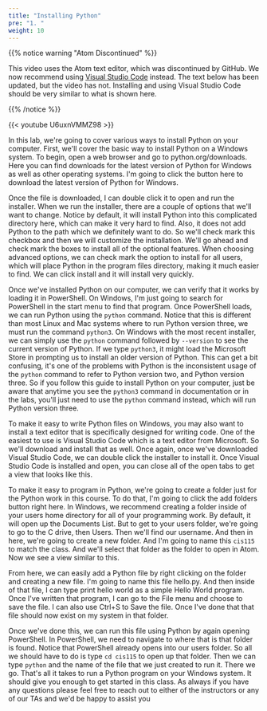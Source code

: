 ```yaml
---
title: "Installing Python"
pre: "1. "
weight: 10
---
```


{{% notice warning "Atom Discontinued" %}}

This video uses the Atom text editor, which was discontinued by GitHub. We now recommend using [Visual Studio Code](https://code.visualstudio.com/) instead. The text below has been updated, but the video has not. Installing and using Visual Studio Code should be very similar to what is shown here. 

{{% /notice %}}

{{< youtube U6uxnVMMZ98 >}}

<!-- TODO Update Video to remove Atom -->

In this lab, we're going to cover various ways to install Python on your computer. First, we'll cover the basic way to install Python on a Windows system. To begin, open a web browser and go to python.org/downloads. Here you can find downloads for the latest version of Python for Windows as well as other operating systems. I'm going to click the button here to download the latest version of Python for Windows. 

Once the file is downloaded, I can double click it to open and run the installer. When we run the installer, there are a couple of options that we'll want to change. Notice by default, it will install Python into this complicated directory here, which can make it very hard to find. Also, it does not add Python to the path which we definitely want to do. So we'll check mark this checkbox and then we will customize the installation. We'll go ahead and check mark the boxes to install all of the optional features. When choosing advanced options, we can check mark the option to install for all users, which will place Python in the program files directory, making it much easier to find. We can click install and it will install very quickly. 

Once we've installed Python on our computer, we can verify that it works by loading it in PowerShell. On Windows, I'm just going to search for PowerShell in the start menu to find that program. Once PowerShell loads, we can run Python using the `python` command. Notice that this is different than most Linux and Mac systems where to run Python version three, we must run the command `python3`. On Windows with the most recent installer, we can simply use the `python` command followed by `--version` to see the current version of Python. If we type `python3`, it might load the Microsoft Store in prompting us to install an older version of Python. This can get a bit confusing, it's one of the problems with Python is the inconsistent usage of the `python` command to refer to Python version two, and Python version three. So if you follow this guide to install Python on your computer, just be aware that anytime you see the `python3` command in documentation or in the labs, you'll just need to use the `python` command instead, which will run Python version three. 

To make it easy to write Python files on Windows, you may also want to install a text editor that is specifically designed for writing code. One of the easiest to use is Visual Studio Code which is a text editor from Microsoft. So we'll download and install that as well. Once again, once we've downloaded Visual Studio Code, we can double click the installer to install it. Once Visual Studio Code is installed and open, you can close all of the open tabs to get a view that looks like this. 

To make it easy to program in Python, we're going to create a folder just for the Python work in this course. To do that, I'm going to click the add folders button right here. In Windows, we recommend creating a folder inside of your users home directory for all of your programming work. By default, it will open up the Documents List. But to get to your users folder, we're going to go to the C drive, then Users. Then we'll find our username. And then in here, we're going to create a new folder. And I'm going to name this `cis115` to match the class. And we'll select that folder as the folder to open in Atom. Now we see a view similar to this. 

From here, we can easily add a Python file by right clicking on the folder and creating a new file. I'm going to name this file hello.py. And then inside of that file, I can type print hello world as a simple Hello World program. Once I've written that program, I can go to the File menu and choose to save the file. I can also use Ctrl+S to Save the file. Once I've done that that file should now exist on my system in that folder. 

Once we've done this, we can run this file using Python by again opening PowerShell. In PowerShell, we need to navigate to where that is that folder is found. Notice that PowerShell already opens into our users folder. So all we should have to do is type `cd cis115` to open up that folder. Then we can type `python` and the name of the file that we just created to run it. There we go. That's all it takes to run a Python program on your Windows system. It should give you enough to get started in this class. As always if you have any questions please feel free to reach out to either of the instructors or any of our TAs and we'd be happy to assist you 
